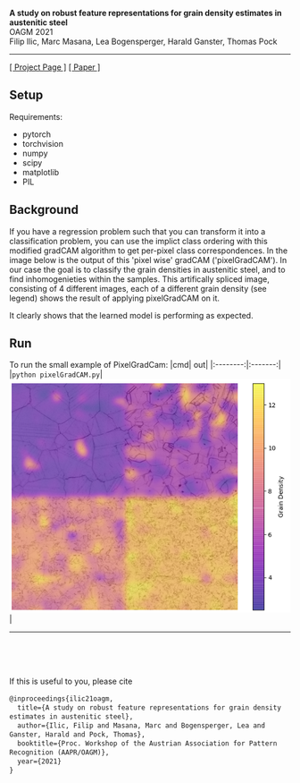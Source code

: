 
**A study on robust feature representations for grain density estimates in austenitic steel**<br>
OAGM 2021<br>
Filip Ilic, Marc Masana, Lea Bogensperger, Harald Ganster, Thomas Pock

---

[[ Project Page ]](http://f-ilic.github.io/RobustFeatureAustenit)
[[ Paper ]](http://f-ilic.github.io/RobustFeatureAustenit/ilic21RobustFeatureAustenit.pdf)

## Setup
Requirements:
* pytorch
* torchvision
* numpy 
* scipy
* matplotlib 
* PIL

## Background

If you have a regression problem such that you can transform it into a classification problem, you can use the implict class ordering with this modified gradCAM algorithm to get per-pixel class correspondences.
In the image below is the output of this 'pixel wise' gradCAM ('pixelGradCAM'). In our case the goal is to classify the grain densities in austenitic steel, and to find inhomogenieties within the samples.
This artifically spliced image, consisting of 4 different images, each of a different grain density (see legend) shows the result of applying pixelGradCAM on it.

It clearly shows that the learned model is performing as expected.


## Run

To run the small example of PixelGradCam:
|cmd| out|
|:--------:|:-------:|
 |```python pixelGradCAM.py```|![output](readme_assets/output.png)|

 ---

<br><br><br>


 If this is useful to you, please cite

```
@inproceedings{ilic21oagm,
  title={A study on robust feature representations for grain density estimates in austenitic steel},
  author={Ilic, Filip and Masana, Marc and Bogensperger, Lea and Ganster, Harald and Pock, Thomas},
  booktitle={Proc. Workshop of the Austrian Association for Pattern Recognition (AAPR/OAGM)},
  year={2021}
}
```







